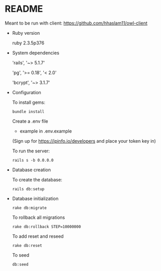 # README

Meant to be run with client: https://github.com/hhaslam11/owl-client

* Ruby version

  ruby 2.3.5p376

* System dependencies

  'rails', '~> 5.1.7'

  'pg', '>= 0.18', '< 2.0'

  'bcrypt', '~> 3.1.7'

* Configuration

  To install gems:

  ```bundle install```
  
  Create a .env file
  
  - example in .env.example
  
  (Sign up for https://ipinfo.io/developers and place your token key in)

  To run the server:
  
  ```rails s -b 0.0.0.0```

* Database creation

  To create the database:
  
  ```rails db:setup```

* Database initialization

  ```rake db:migrate```

  To rollback all migrations

  ```rake db:rollback STEP=10000000```

  To add reset and reseed

  ```rake db:reset```

  To seed

  ```db:seed```


